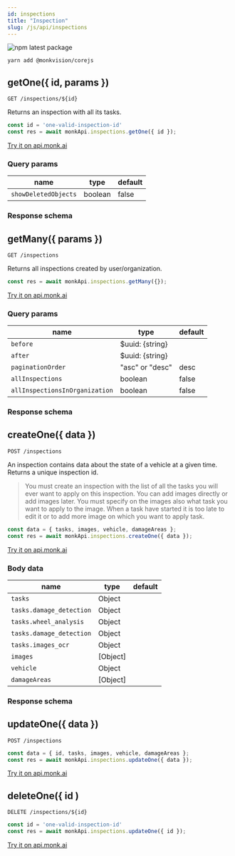 ```yaml
---
id: inspections
title: "Inspection"
slug: /js/api/inspections
---
```


![npm latest package](https://img.shields.io/npm/v/@monkvision/corejs/latest.svg)

```yarn
yarn add @monkvision/corejs
```

## getOne({ id, params })
`GET /inspections/${id}`

Returns an inspection with all its tasks.

```javascript
const id = 'one-valid-inspection-id'
const res = await monkApi.inspections.getOne({ id });
```

[Try it on api.monk.ai](https://api.monk.ai/v1/apidocs/#/Inspection/get_inspection)

### Query params
| **name**             | **type** | **default** |
|----------------------|----------|-------------|
| `showDeletedObjects` | boolean  | false       |

### Response schema


## getMany({ params })
`GET /inspections`

Returns all inspections created by user/organization.

```javascript
const res = await monkApi.inspections.getMany({});
```

[Try it on api.monk.ai](https://api.monk.ai/v1/apidocs/#/Inspection/get_all_inspections)

### Query params
| **name**                       | **type**        | **default** |
|--------------------------------|-----------------|-------------|
| `before`                       | $uuid: {string} |             |
| `after`                        | $uuid: {string} |             |
| `paginationOrder`              | "asc" or "desc" | desc        |
| `allInspections`               | boolean         | false       |
| `allInspectionsInOrganization` | boolean         | false       |

### Response schema

## createOne({ data })
`POST /inspections`

An inspection contains data about the state of a vehicle at a given time. Returns a unique inspection id.

> You must create an inspection with the list of all the tasks
you will ever want to apply on this inspection.
You can add images directly or add images later.
You must specify on the images also what task you want to apply to the image.
When a task have started it is too late to edit it
or to add more image on which you want to apply task.


```javascript
const data = { tasks, images, vehicle, damageAreas };
const res = await monkApi.inspections.createOne({ data });
```

[Try it on api.monk.ai](https://api.monk.ai/v1/apidocs/#/Inspection/post_inspection)

### Body data
| **name**                 | **type**   | **default** |
|--------------------------|------------|-------------|
| `tasks`                  | Object     |             |
| `tasks.damage_detection` | Object     |             |
| `tasks.wheel_analysis`   | Object     |             |
| `tasks.damage_detection` | Object     |             |
| `tasks.images_ocr`       | Object     |             |
| `images`                 | \[Object\] |             |
| `vehicle`                | Object     |             |
| `damageAreas`            | \[Object\] |             |

### Response schema

## updateOne({ data })
`POST /inspections`

```javascript
const data = { id, tasks, images, vehicle, damageAreas };
const res = await monkApi.inspections.updateOne({ data });
```

[Try it on api.monk.ai](https://api.monk.ai/v1/apidocs/#/Inspection/post_inspection)

## deleteOne({ id )
`DELETE /inspections/${id}`

```javascript
const id = 'one-valid-inspection-id'
const res = await monkApi.inspections.updateOne({ id });
```

[Try it on api.monk.ai](https://api.monk.ai/v1/apidocs/#/Inspection/delete_inspection)
